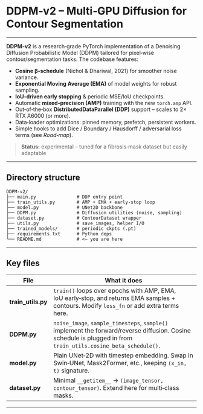 # DDPM‑v2 – Multi‑GPU Diffusion for Contour Segmentation

---

**DDPM‑v2** is a research‑grade PyTorch implementation of a Denoising Diffusion Probabilistic Model (DDPM) tailored for pixel‑wise contour/segmentation tasks.  The codebase features:

- **Cosine β‑schedule** (Nichol & Dhariwal, 2021) for smoother noise variance.
- **Exponential Moving Average (EMA)** of model weights for robust sampling.
- **IoU‑driven early stopping** & periodic MSE/IoU checkpoints.
- Automatic **mixed‑precision (AMP)** training with the new `torch.amp` API.
- Out‑of‑the‑box **DistributedDataParallel (DDP)** support – scales to 2× RTX A6000 (or more).
- Data‑loader optimizations: pinned memory, prefetch, persistent workers.
- Simple hooks to add Dice / Boundary / Hausdorff / adversarial loss terms (see *Road‑map*).

> **Status:** experimental – tuned for a fibrosis‐mask dataset but easily adaptable

---

## Directory structure

```
DDPM-v2/
├── main.py               # DDP entry point
├── train_utils.py        # AMP + EMA + early‑stop loop
├── model.py              # UNet2D backbone
├── DDPM.py               # Diffusion utilities (noise, sampling)
├── dataset.py            # ContourDataset wrapper
├── utils.py              # save_images, helper I/O
├── trained_models/       # periodic ckpts (.pt)
├── requirements.txt      # Python deps
└── README.md             # <— you are here
```

---

## Key files

| File                | What it does                                                                                                                                                     |
| ------------------- | ---------------------------------------------------------------------------------------------------------------------------------------------------------------- |
| **train\_utils.py** | `train()` loops over epochs with AMP, EMA, IoU early‑stop, and returns EMA samples + contours.  Modify `loss_fn` or add extra terms here.                        |
| **DDPM.py**         | `noise_image`, `sample_timesteps`, `sample()` implement the forward/reverse diffusion.  Cosine schedule is plugged in from `train_utils.cosine_beta_schedule()`. |
| **model.py**        | Plain UNet‑2D with timestep embedding.  Swap in Swin‑UNet, Mask2Former, etc., keeping `(x_in, t)` signature.                                                     |
| **dataset.py**      | Minimal `__getitem__` → `(image_tensor, contour_tensor)`.  Extend here for multi‑class masks.                                                                    |

---